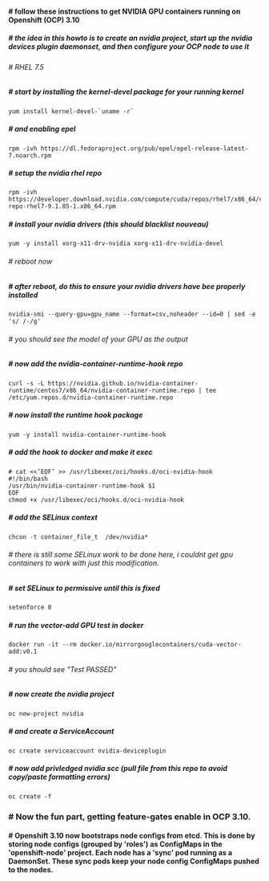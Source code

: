 ####  # follow these instructions to get NVIDIA GPU containers running on Openshift (OCP) 3.10
##### # the idea in this howto is to create an nvidia project, start up the nvidia devices plugin daemonset, and then configure your OCP node to use it

###### # RHEL 7.5
##### # start by installing the kernel-devel package for your running kernel
```
yum install kernel-devel-`uname -r`
```
##### # and enabling epel
```
rpm -ivh https://dl.fedoraproject.org/pub/epel/epel-release-latest-7.noarch.rpm
```
##### # setup the nvidia rhel repo 
```
rpm -ivh https://developer.download.nvidia.com/compute/cuda/repos/rhel7/x86_64/cuda-repo-rhel7-9.1.85-1.x86_64.rpm 
```
##### # install your nvidia drivers (this should blacklist nouveau)
```
yum -y install xorg-x11-drv-nvidia xorg-x11-drv-nvidia-devel
```
###### # reboot now
##### # after reboot, do this to ensure your nvidia drivers have bee properly installed
```
nvidia-smi --query-gpu=gpu_name --format=csv,noheader --id=0 | sed -e 's/ /-/g'
```
###### # you should see the model of your GPU as the output
##### # now add the nvidia-container-runtime-hook repo
```
curl -s -L https://nvidia.github.io/nvidia-container-runtime/centos7/x86_64/nvidia-container-runtime.repo | tee /etc/yum.repos.d/nvidia-container-runtime.repo
```
##### # now install the runtime hook package
```
yum -y install nvidia-container-runtime-hook
```
##### # add the hook to docker and make it exec
```
# cat <<’EOF’ >> /usr/libexec/oci/hooks.d/oci-nvidia-hook
#!/bin/bash
/usr/bin/nvidia-container-runtime-hook $1
EOF
chmod +x /usr/libexec/oci/hooks.d/oci-nvidia-hook
```
##### # add the SELinux context
```
chcon -t container_file_t  /dev/nvidia*
```
###### # there is still some SELinux work to be done here, i couldnt get gpu containers to work with just this modification.
##### # set SELinux to permissive until this is fixed
```
setenforce 0
```
##### # run the vector-add GPU test in docker
```
docker run -it --rm docker.io/mirrorgooglecontainers/cuda-vector-add:v0.1
```
###### # you should see "Test PASSED"
##### # now create the nvidia project
```
oc new-project nvidia
```
##### # and create a ServiceAccount
```
oc create serviceaccount nvidia-deviceplugin
```
##### # now add privledged nvidia scc (pull file from this repo to avoid copy/paste formatting errors)
```
oc create -f 
```


### # Now the fun part, getting feature-gates enable in OCP 3.10.
#### # Openshift 3.10 now bootstraps node configs from etcd.  This is done by storing node configs (grouped by 'roles') as ConfigMaps in the 'openshift-node' project.  Each node has a 'sync' pod running as a DaemonSet.  These sync pods keep your node config ConfigMaps pushed to the nodes.
##### #  